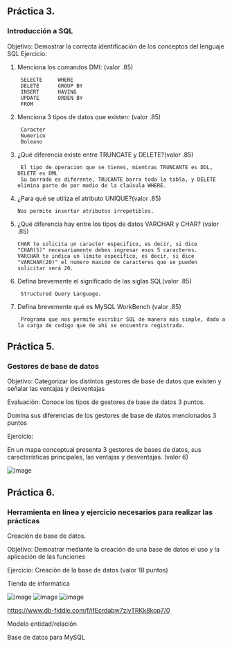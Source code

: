 ## Práctica 3.
### Introducción a SQL
Objetivo: Demostrar la correcta identificación de los conceptos del lenguaje SQL
Ejercicio:

1. Menciona los comandos DMl: (valor .85)

        SELECTE     WHERE
        DELETE      GROUP BY
        INSERT      HAVING
        UPDATE      ORDEN BY
        FROM

2. Menciona 3 tipos de datos que existen: (valor .85)

        Caracter
        Numerico
        Boleano
      
3. ¿Qué diferencia existe entre TRUNCATE y DELETE?(valor .85)

        El tipo de operacion que se tienes, mientras TRUNCANTE es DDL, DELETE es DML
        Su borrado es diferente, TRUCANTE borra toda la tabla, y DELETE elimina parte de por medio de la claúsula WHERE.
        
4. ¿Para qué se utiliza el atributo UNIQUE?(valor .85)

       Nos permite insertar atributos irrepetibles.

5. ¿Qué diferencia hay entre los tipos de datos VARCHAR y CHAR? (valor .85)

       CHAR te solicita un caracter especifico, es decir, si dice "CHAR(5)" necesariamente debes ingresar esos 5 caracteres.
       VARCHAR te indica un limite especifico, es decir, si dice "VARCHAR(20)" el numero maximo de caracteres que se pueden solicitar será 20.

6. Defina brevemente el significado de las siglas SQL(valor .85)

        Structured Query Language.
        
7. Defina brevemente qué es MySQL WorkBench (valor .85)

        Programa que nos permite escribir SQL de manera más simple, dado a la carga de codigo que de ahi se encuentra registrada.

## Práctica 5.
### Gestores de base de datos

Objetivo: Categorizar los distintos gestores de base de datos que existen y señalar las
ventajas y desventajas

Evaluación: Conoce los tipos de gestores de base de datos 3 puntos.

Domina sus diferencias de los gestores de base de datos mencionados 3 puntos

Ejercicio:

En un mapa conceptual presenta 3 gestores de bases de datos, sus características
principales, las ventajas y desventajas. (valor 6)

![image](https://user-images.githubusercontent.com/101655295/170521062-9790160d-327a-4f32-b7c9-f03b4304e90e.png)

## Práctica 6.
### Herramienta en línea y ejercicio necesarios para realizar las prácticas

Creación de base de datos.

Objetivo: Demostrar mediante la creación de una base de datos el uso y la aplicación de
las funciones

Ejercicio: Creación de la base de datos (valor 18 puntos)

Tienda de informática

![image](https://user-images.githubusercontent.com/91554777/170415101-717bca19-3644-46a9-8a57-8d5940c5d283.png)
![image](https://user-images.githubusercontent.com/101655295/170525596-509c6aa5-e190-4e9c-8991-11c94898675f.png)
![image](https://user-images.githubusercontent.com/101655295/170536548-01c5fbe7-e550-462d-a163-a38a34bb302b.png)

https://www.db-fiddle.com/f/ifEcrdabw7zjyTRKk8kop7/0


Modelo entidad/relación




Base de datos para MySQL
